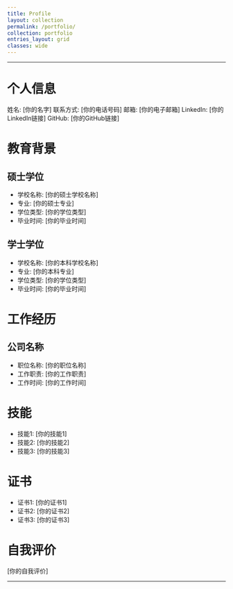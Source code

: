 ```yaml
---
title: Profile
layout: collection
permalink: /portfolio/
collection: portfolio
entries_layout: grid
classes: wide
---
```


---
# 个人信息
姓名: [你的名字]
联系方式: [你的电话号码]
邮箱: [你的电子邮箱]
LinkedIn: [你的LinkedIn链接]
GitHub: [你的GitHub链接]

# 教育背景
## 硕士学位
- 学校名称: [你的硕士学校名称]
- 专业: [你的硕士专业]
- 学位类型: [你的学位类型]
- 毕业时间: [你的毕业时间]

## 学士学位
- 学校名称: [你的本科学校名称]
- 专业: [你的本科专业]
- 学位类型: [你的学位类型]
- 毕业时间: [你的毕业时间]

# 工作经历
## 公司名称
- 职位名称: [你的职位名称]
- 工作职责: [你的工作职责]
- 工作时间: [你的工作时间]

# 技能
- 技能1: [你的技能1]
- 技能2: [你的技能2]
- 技能3: [你的技能3]

# 证书
- 证书1: [你的证书1]
- 证书2: [你的证书2]
- 证书3: [你的证书3]

# 自我评价
[你的自我评价]

---
